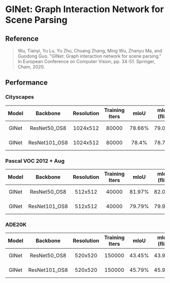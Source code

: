 # GINet: Graph Interaction Network for Scene Parsing

## Reference

> Wu, Tianyi, Yu Lu, Yu Zhu, Chuang Zhang, Ming Wu, Zhanyu Ma, and Guodong Guo. "GINet: Graph interaction network for scene parsing." In European Conference on Computer Vision, pp. 34-51. Springer, Cham, 2020.


## Performance

### Cityscapes

| Model | Backbone | Resolution | Training Iters | mIoU | mIoU (flip) | mIoU (ms+flip) | Links |
|:-:|:-:|:-:|:-:|:-:|:-:|:-:|:-:|
|GINet|ResNet50_OS8|1024x512|80000|78.66%|79.07%|79.61%|[model](https://bj.bcebos.com/paddleseg/dygraph/cityscapes/ginet_resnet50_os8_cityscapes_1024x512_80k/model.pdparams) \| [log](https://bj.bcebos.com/paddleseg/dygraph/cityscapes/ginet_resnet50_os8_cityscapes_1024x512_80k/train.log) |
|GINet|ResNet101_OS8|1024x512|80000|78.4%|78.72%|79.26%|[model](https://bj.bcebos.com/paddleseg/dygraph/cityscapes/ginet_resnet101_os8_cityscapes_1024x512_80k/model.pdparams) \| [log](https://bj.bcebos.com/paddleseg/dygraph/cityscapes/ginet_resnet101_os8_cityscapes_1024x512_80k/train.log) |

### Pascal VOC 2012 + Aug

| Model | Backbone | Resolution | Training Iters | mIoU | mIoU (flip) | mIoU (ms+flip) | Links |
|:-:|:-:|:-:|:-:|:-:|:-:|:-:|:-:|
|GINet|ResNet50_OS8|512x512|40000|81.97%|82.02%|82.34%|[model](https://bj.bcebos.com/paddleseg/dygraph/pascal_voc12/ginet_resnet50_os8_voc12aug_512x512_40k/model.pdparams) \| [log](https://bj.bcebos.com/paddleseg/dygraph/pascal_voc12/ginet_resnet50_os8_voc12aug_512x512_40k/train.log) |
|GINet|ResNet101_OS8|512x512|40000|79.79%|79.99%|80.66%|[model](https://bj.bcebos.com/paddleseg/dygraph/pascal_voc12/ginet_resnet101_os8_voc12aug_512x512_40k/model.pdparams) \| [log](https://bj.bcebos.com/paddleseg/dygraph/pascal_voc12/ginet_resnet101_os8_voc12aug_512x512_40k/train.log) |

### ADE20K

| Model | Backbone | Resolution | Training Iters | mIoU | mIoU (flip) | mIoU (ms+flip) | Links |
|:-:|:-:|:-:|:-:|:-:|:-:|:-:|:-:|
|GINet|ResNet50_OS8|520x520|150000|43.45%|43.98%|44.42%|[model](https://paddleseg.bj.bcebos.com/dygraph/ade20k/ginet_resnet50_os8_ade20k_520x520_150k/model.pdparams) \| [log](https://paddleseg.bj.bcebos.com/dygraph/ade20k/ginet_resnet50_os8_ade20k_520x520_150k/train.log) |
|GINet|ResNet101_OS8|520x520|150000|45.79%|45.94%|46.56%|[model](https://paddleseg.bj.bcebos.com/dygraph/ade20k/ginet_resnet101_os8_ade20k_520x520_150k/model.pdparams) \| [log](https://paddleseg.bj.bcebos.com/dygraph/ade20k/ginet_resnet101_os8_ade20k_520x520_150k/train.log) |
